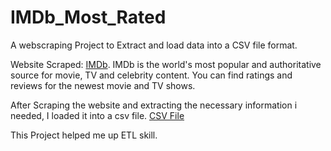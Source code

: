 # IMDb_Most_Rated
A webscraping Project to Extract and load data into a CSV file format.

Website Scraped: [IMDb](https://m.imdb.com/chart/top/). IMDb is the world's most popular and authoritative source for movie, TV and celebrity content. You can find ratings and reviews for the newest movie and TV shows.

After Scraping the website and extracting the necessary information i needed, I loaded it into a csv file.
[CSV File](https://github.com/GI-Jane7/IMDb_Most_Rated/blob/main/IMDbTop250Movies.csv)

This Project helped me up ETL skill.
